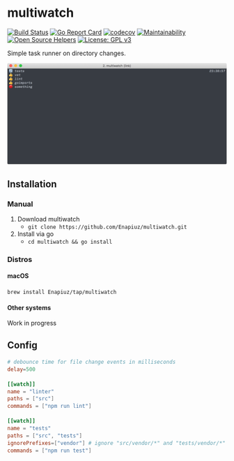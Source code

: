 # multiwatch

[![Build Status](https://travis-ci.org/Enapiuz/multiwatch.svg?branch=master)](https://travis-ci.org/Enapiuz/multiwatch)
[![Go Report Card](https://goreportcard.com/badge/github.com/Enapiuz/multiwatch)](https://goreportcard.com/report/github.com/Enapiuz/multiwatch)
[![codecov](https://codecov.io/gh/Enapiuz/multiwatch/branch/master/graph/badge.svg)](https://codecov.io/gh/Enapiuz/multiwatch)
[![Maintainability](https://api.codeclimate.com/v1/badges/61bf67df2cdf15e5262f/maintainability)](https://codeclimate.com/github/Enapiuz/multiwatch/maintainability)
[![Open Source Helpers](https://www.codetriage.com/enapiuz/multiwatch/badges/users.svg)](https://www.codetriage.com/enapiuz/multiwatch)
[![License: GPL v3](https://img.shields.io/badge/License-GPLv3-blue.svg)](https://github.com/Enapiuz/multiwatch/blob/master/LICENSE)

Simple task runner on directory changes.
<p align="center"><img src="https://github.com/Enapiuz/multiwatch/blob/master/docs/screenshot.png"></p>

## Installation
### Manual
1. Download multiwatch
    - `git clone https://github.com/Enapiuz/multiwatch.git`
2. Install via go
    - `cd multiwatch && go install`
    
### Distros
#### macOS
`brew install Enapiuz/tap/multiwatch`
#### Other systems
Work in progress

## Config
```toml
# debounce time for file change events in milliseconds
delay=500

[[watch]]
name = "linter"
paths = ["src"]
commands = ["npm run lint"]

[[watch]]
name = "tests"
paths = ["src", "tests"]
ignorePrefixes=["vendor"] # ignore "src/vendor/*" and "tests/vendor/*" 
commands = ["npm run test"]
```
